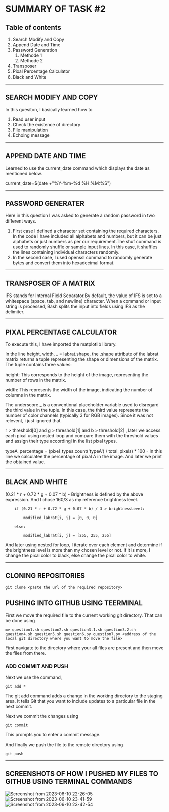 # SUMMARY OF TASK #2 
## **Table of contents**
1. Search Modify and Copy
2. Append Date and Time
3. Password Generation
    1. Methode 1
    2. Methode 2
4. Transposer
5. Pixal Percentage Calculator
6. Black and White
<hr>

## SEARCH MODIFY AND COPY

In this quesiton, I basically learned how to 
1. Read user input 
2. Check the existence of directory
3. File manipulation
4. Echoing message
<hr>

## APPEND DATE AND TIME

Learned to use the current_date command which displays the date as mentioned below.

current_date=$(date +"%Y-%m-%d %H:%M:%S")
<hr>

## PASSWORD GENERATER

Here in this question I was asked to generate a random password in two different ways.
1. First case I defined a character set containing the required characters. In the code I have included all alphabets and numbers, but it can be just alphabets or just numbers as per our requirement.The shuf command is used to randomly shuffle or sample input lines. In this case, it shuffles the lines containing individual characters randomly.
2. In the second case, I used openssl command to randomly generate bytes and convert them into hexadecimal format.
<hr>

## TRANSPOSER OF A MATRIX

IFS stands for Internal Field Separator.By default, the value of IFS is set to a whitespace (space, tab, and newline) character. When a command or input string is processed, Bash splits the input into fields using IFS as the delimiter.
<hr>

## PIXAL PERCENTAGE CALCULATOR

To execute this, I have imported the matplotlib library.

In the line height, width, _ = labrat.shape, the .shape attribute of the labrat matrix returns a tuple representing the shape or dimensions of the matrix. The tuple contains three values:

height: This corresponds to the height of the image, representing the number of rows in the matrix.

width: This represents the width of the image, indicating the number of columns in the matrix.

The underscore _ is a conventional placeholder variable used to disregard the third value in the tuple. In this case, the third value represents the number of color channels (typically 3 for RGB images). Since it was not relevent, i just ignored that.

r > threshold[0] and g > threshold[1] and b > threshold[2] , later we access each pixal using nested loop and compare them with the threshold values and assign their type accordingl in the list pixal types.

typeA_percentage = (pixel_types.count('typeA') / total_pixels) * 100  - In this line we calculatee the percentage of pixal A in the image. And later we print the obtained value.
<hr>

## BLACK AND WHITE

(0.21 * r + 0.72 * g + 0.07 * b) - Brightness is defined by the above expression. And I chose 160/3 as my reference brightness level.

        if (0.21 * r + 0.72 * g + 0.07 * b) / 3 > brightnessLevel:
        
            modified_labrat[i, j] = [0, 0, 0]
            
        else:
        
            modified_labrat[i, j] = [255, 255, 255]
            
And later using nested for loop, I iterate over each element and determine if the brightness level is more than my chosen level or not. If it is more, I change the pixal color to black, else change the pixal color to white.  
<hr>

## CLONING REPOSITORIES

    git clone <paste the url of the required repository>
    
## PUSHING INTO GITHUB USING TEERMINAL

First we move the required file to the current working git directory. That can be done using
    
    mv question1.sh question2.sh question3.1.sh question3.2.sh question4.sh question5.sh question6.py question7.py <address of the local git directory where you want to move the file>
    
First navigate to the directory where your all files are present and then move the files from there. 

### ADD COMMIT AND PUSH

Next we use the command,
    
    git add *
The git add command adds a change in the working directory to the staging area. It tells Git that you want to include updates to a particular file in the next commit.   

Next we commit the changes using 

    git commit
This prompts you to enter a commit message.

And finally we push the file to the remote directory using 

    git push
    
 <hr>  
 
 ## SCREENSHOTS OF HOW I PUSHED MY FILES TO GITHUB USING TERMINAL COMMANDS
 
![Screenshot from 2023-06-10 22-26-05](https://github.com/kmlingaudhaya/Mars-Task-2/assets/134930329/08f87076-a98f-45f5-9a36-761c844caaa3)
![Screenshot from 2023-06-10 23-41-59](https://github.com/kmlingaudhaya/Mars-Task-2/assets/134930329/f001c866-f224-4391-89f0-ebf525b73d12)
![Screenshot from 2023-06-10 23-42-54](https://github.com/kmlingaudhaya/Mars-Task-2/assets/134930329/d525e052-8062-4f05-9764-58a40e595055)
